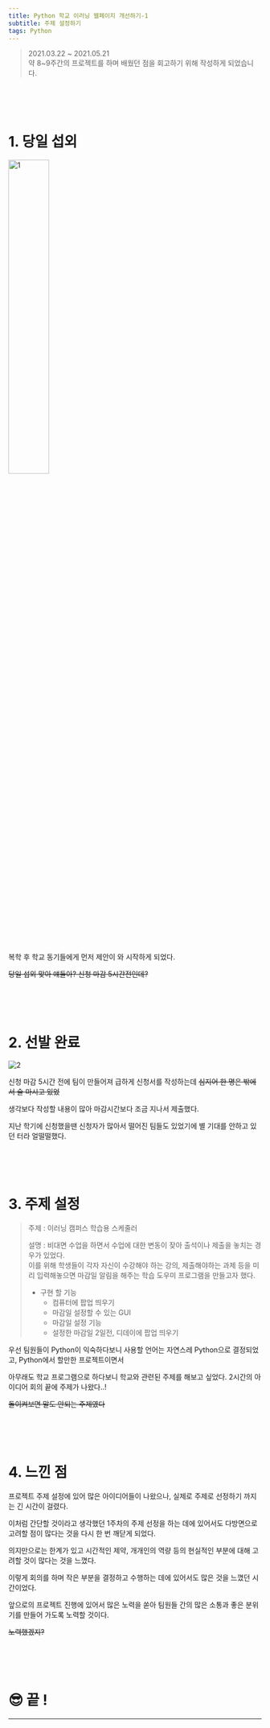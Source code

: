 ```yaml
---
title: Python 학교 이러닝 웹페이지 개선하기-1
subtitle: 주제 설정하기
tags: Python
---
```

> 2021.03.22 ~ 2021.05.21   
> 약 8~9주간의 프로젝트를 하며 배웠던 점을 회고하기 위해 작성하게 되었습니다.

<br>
<br>
<br>

# 1. 당일 섭외
<p><img src="https://user-images.githubusercontent.com/60254939/125378360-8db03880-e3c9-11eb-868e-736baa84f110.jpg" alt = "1" width = "40%" height = "40%"></p>

복학 후 학교 동기들에게 먼저 제안이 와 시작하게 되었다.

~~당일 섭외 맞아 얘들아? 신청 마감 5시간전인데?~~

<br>
<br>
<br>

# 2. 선발 완료
![2](https://user-images.githubusercontent.com/60254939/125379636-d963e180-e3cb-11eb-9cf3-5c97743e14fb.png)

신청 마감 5시간 전에 팀이 만들어져 급하게 신청서를 작성하는데 ~~심지어 한 명은 밖에서 술 마시고 있었~~

생각보다 작성할 내용이 많아 마감시간보다 조금 지나서 제출했다.

지난 학기에 신청했을땐 신청자가 많아서 떨어진 팀들도 있었기에 별 기대를 안하고 있던 터라 얼떨떨했다.

<br>
<br>
<br>

# 3. 주제 설정
> 주제 : 이러닝 캠퍼스 학습용 스케줄러
> 
> 설명 : 비대면 수업을 하면서 수업에 대한 변동이 잦아 출석이나 제출을 놓치는 경우가 있었다.   
> 이를 위해 학생들이 각자 자신이 수강해야 하는 강의, 제출해야하는 과제 등을 미리 입력해놓으면 마감일 알림을 해주는 학습 도우미 프로그램을 만들고자 했다.
> - 구현 할 기능
>   - 컴퓨터에 팝업 띄우기
>   - 마감일 설정할 수 있는 GUI
>   - 마감일 설정 기능
>   - 설정한 마감일 2일전, 디데이에 팝업 띄우기

우선 팀원들이 Python이 익숙하다보니 사용할 언어는 자연스레 Python으로 결정되었고, Python에서 할만한 프로젝트이면서

아무래도 학교 프로그램으로 하다보니 학교와 관련된 주제를 해보고 싶었다. 2시간의 아이디어 회의 끝에 주제가 나왔다..!

~~돌이켜보면 말도 안되는 주제였다~~
 
<br>
<br>
<br>

# 4. 느낀 점
프로젝트 주제 설정에 있어 많은 아이디어들이 나왔으나, 실제로 주제로 선정하기 까지는 긴 시간이 걸렸다. 

이처럼 간단할 것이라고 생각했던 1주차의 주제 선정을 하는 데에 있어서도 다방면으로 고려할 점이 많다는 것을 다시 한 번 깨닫게 되었다. 

의지만으로는 한계가 있고 시간적인 제약, 개개인의 역량 등의 현실적인 부분에 대해 고려할 것이 많다는 것을 느꼈다. 

이렇게 회의를 하며 작은 부분을 결정하고 수행하는 데에 있어서도 많은 것을 느꼈던 시간이었다. 

앞으로의 프로젝트 진행에 있어서 많은 노력을 쏟아 팀원들 간의 많은 소통과 좋은 분위기를 만들어 가도록 노력할 것이다.

~~노력했겠지?~~

<br>
<br> 
<br>

# 😎 끝 !


<!--more-->

---
